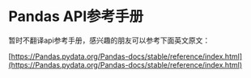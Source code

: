 # Pandas API参考手册

暂时不翻译api参考手册，感兴趣的朋友可以参考下面英文原文：

[https://Pandas.pydata.org/Pandas-docs/stable/reference/index.html](https://Pandas.pydata.org/Pandas-docs/stable/reference/index.html)